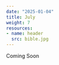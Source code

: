 ```yaml
---
date: "2025-01-04"
title: July
weight: 7
resources:
- name: header
  src: bible.jpg
---
```


Coming Soon
